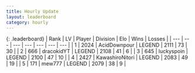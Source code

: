 ```yaml
---
title: Hourly Update
layout: leaderboard
category: hourly
---
```


{: .leaderboard}
| Rank | LV | Player | Division | Elo | Wins | Losses |
| --- | --- | --- | --- | --- | --- | --- |
| <span data-change="5">1</span> | 2024 | <span title="ID: 304661">AcidDownpour</span> | LEGEND | <span data-change="32">2111</span> | <span data-change="5">73</span> | <span data-change="0">30</span> |
| <span data-change="-1">2</span> | 666 | <span title="ID: 4106">dracokidYT</span> | LEGEND | <span data-change="0">2108</span> | <span data-change="0">41</span> | <span data-change="0">6</span> |
| <span data-change="-1">3</span> | 645 | <span title="ID: 512212">luckyspoin</span> | LEGEND | <span data-change="0">2100</span> | <span data-change="0">47</span> | <span data-change="0">10</span> |
| <span data-change="-1">4</span> | 2427 | <span title="ID: 164871">KawashiroNitori</span> | LEGEND | <span data-change="0">2083</span> | <span data-change="0">49</span> | <span data-change="0">19</span> |
| <span data-change="-1">5</span> | 171 | <span title="ID: 5578">mew777</span> | LEGEND | <span data-change="0">2079</span> | <span data-change="0">38</span> | <span data-change="0">9</span> |
